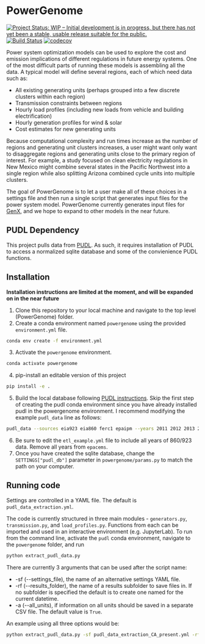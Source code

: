 # PowerGenome

[![Project Status: WIP – Initial development is in progress, but there has not yet been a stable, usable release suitable for the public.](https://www.repostatus.org/badges/latest/wip.svg)](https://www.repostatus.org/#wip)
[![Build Status](https://travis-ci.com/gschivley/PowerGenome.svg?token=yTGQ4JcCGLW2GZpmvXHw&branch=master)](https://travis-ci.com/gschivley/PowerGenome)
[![codecov](https://codecov.io/gh/gschivley/PowerGenome/branch/master/graph/badge.svg?token=7KJYLE3jOW)](https://codecov.io/gh/gschivley/PowerGenome)

Power system optimization models can be used to explore the cost and emission implications of different regulations in future energy systems. One of the most difficult parts of running these models is assembling all the data. A typical model will define several regions, each of which need data such as:

- All existing generating units (perhaps grouped into a few discrete clusters within each region)
- Transmission constraints between regions
- Hourly load profiles (including new loads from vehicle and building electrification)
- Hourly generation profiles for wind & solar
- Cost estimates for new generating units

Because computational complexity and run times increase as the number of regions and generating unit clusters increases, a user might want only want to disaggregate regions and generating units close to the primary region of interest. For example, a study focused on clean electricity regulations in New Mexico might combine several states in the Pacific Northwest into a single region while also splitting Arizona combined cycle units into multiple clusters.

The goal of PowerGenome is to let a user make all of these choices in a settings file and then run a single script that generates input files for the power system model. PowerGenome currently generates input files for [GenX](https://energy.mit.edu/wp-content/uploads/2017/10/Enhanced-Decision-Support-for-a-Changing-Electricity-Landscape.pdf), and we hope to expand to other models in the near future.

## PUDL Dependency

This project pulls data from [PUDL](https://github.com/catalyst-cooperative/pudl). As such, it requires installation of PUDL to access a normalized sqlite database and some of the convienience PUDL functions.

## Installation

**Installation instructions are limited at the moment, and will be expanded on in the near future**
1. Clone this repository to your local machine and navigate to the top level (PowerGenome) folder.
2. Create a conda environment named `powergenome` using the provided `environment.yml` file.
```sh
conda env create -f environment.yml
```
3. Activate the `powergenome` environment.
```sh
conda activate powergenome
```
4. pip-install an editable version of this project
```sh
pip install -e .
```
5. Build the local database following [PUDL instructions](https://catalystcoop-pudl.readthedocs.io/en/latest/index.html#getting-started). Skip the first step of creating the pudl conda environment since you have already installed pudl in the powergenome environment. I recommend modifying the example `pudl_data` line as follows:
```sh
pudl_data --sources eia923 eia860 ferc1 epaipm --years 2011 2012 2013 2014 2015 2016 2017
```
6. Be sure to edit the `etl_example.yml` file to include all years of 860/923 data. Remove all years from `epacems`.
7. Once you have created the sqlite database, change the `SETTINGS["pudl_db"]` parameter in `powergenome/params.py` to match the path on your computer.

## Running code

Settings are controlled in a YAML file. The default is `pudl_data_extraction.yml`.

The code is currently structured in three main modules - `generators.py`, `transmission.py`, and `load_profiles.py`. Functions from each can be imported and used in an interactive environment (e.g. JupyterLab). To run from the command line, activate the  `pudl` conda environment, navigate to the `powergenome` folder, and run

```sh
python extract_pudl_data.py
```

There are currently 3 arguments that can be used after the script name:

- -sf (--settings_file), the name of an alternative settings YAML file.
- -rf (--results_folder), the name of a results subfolder to save files in. If no subfolder is specified the default is to create one named for the current datetime.
- -a (--all_units), if information on all units should be saved in a separate CSV file. The default value is `True`.

An example using all three options would be:

```sh
python extract_pudl_data.py -sf pudl_data_extraction_CA_present.yml -rf CA-present -a True
```
